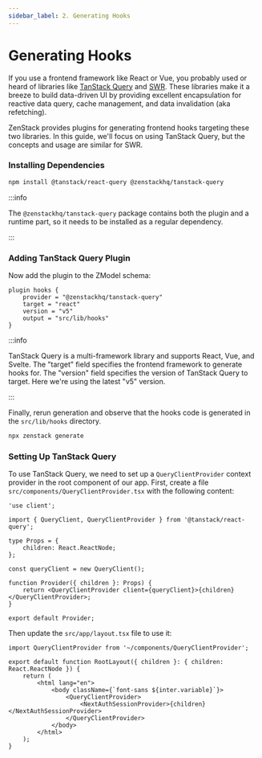 ```yaml
---
sidebar_label: 2. Generating Hooks
---
```


# Generating Hooks

If you use a frontend framework like React or Vue, you probably used or heard of libraries like [TanStack Query](https://tanstack.com/query/latest) and [SWR](https://swr.vercel.app/). These libraries make it a breeze to build data-driven UI by providing excellent encapsulation for reactive data query, cache management, and data invalidation (aka refetching).

ZenStack provides plugins for generating frontend hooks targeting these two libraries. In this guide, we'll focus on using TanStack Query, but the concepts and usage are similar for SWR.

### Installing Dependencies

```bash
npm install @tanstack/react-query @zenstackhq/tanstack-query
```

:::info

The `@zenstackhq/tanstack-query` package contains both the plugin and a runtime part, so it needs to be installed as a regular dependency.

:::

### Adding TanStack Query Plugin

Now add the plugin to the ZModel schema:

```zmodel title="schema.zmodel"
plugin hooks {
    provider = "@zenstackhq/tanstack-query"
    target = "react"
    version = "v5"
    output = "src/lib/hooks"
}
```

:::info

TanStack Query is a multi-framework library and supports React, Vue, and Svelte. The "target" field specifies the frontend framework to generate hooks for. The "version" field specifies the version of TanStack Query to target. Here we're using the latest "v5" version.

:::

Finally, rerun generation and observe that the hooks code is generated in the `src/lib/hooks` directory.

```bash
npx zenstack generate
```

### Setting Up TanStack Query

To use TanStack Query, we need to set up a `QueryClientProvider` context provider in the root component of our app. First, create a file `src/components/QueryClientProvider.tsx` with the following content:

```tsx title="src/components/QueryClientProvider.tsx"
'use client';

import { QueryClient, QueryClientProvider } from '@tanstack/react-query';

type Props = {
    children: React.ReactNode;
};

const queryClient = new QueryClient();

function Provider({ children }: Props) {
    return <QueryClientProvider client={queryClient}>{children}</QueryClientProvider>;
}

export default Provider;
```

Then update the `src/app/layout.tsx` file to use it:

```tsx title="src/app/layout.tsx"
import QueryClientProvider from '~/components/QueryClientProvider';

export default function RootLayout({ children }: { children: React.ReactNode }) {
    return (
        <html lang="en">
            <body className={`font-sans ${inter.variable}`}>
                <QueryClientProvider>
                    <NextAuthSessionProvider>{children}</NextAuthSessionProvider>
                </QueryClientProvider>
            </body>
        </html>
    );
}
```
